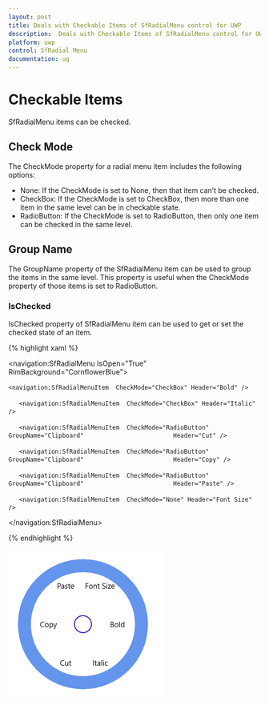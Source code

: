 ```yaml
---
layout: post
title: Deals with Checkable Items of SfRadialMenu control for UWP
description:  Deals with Checkable Items of SfRadialMenu control for UWP 
platform: uwp
control: SfRadial Menu 
documentation: ug
---
```


# Checkable Items 

SfRadialMenu items can be checked.  

## Check Mode

The CheckMode property for a radial menu item includes the following options: 

* None: If the CheckMode is set to None, then that item can’t be checked. 
* CheckBox: If the CheckMode is set to CheckBox, then more than one item in the same level can be in checkable state. 
* RadioButton: If the CheckMode is set to RadioButton, then only one item can be checked in the same level. 



## Group Name

The GroupName property of the SfRadialMenu item can be used to group the items in the same level. This property is useful when the CheckMode property of those items is set to RadioButton. 

### IsChecked

IsChecked property of SfRadialMenu item can be used to get or set the checked state of an item. 

{% highlight xaml %}

<navigation:SfRadialMenu IsOpen="True" RimBackground="CornflowerBlue">

 	<navigation:SfRadialMenuItem  CheckMode="CheckBox" Header="Bold" />

       <navigation:SfRadialMenuItem  CheckMode="CheckBox" Header="Italic" />

       <navigation:SfRadialMenuItem  CheckMode="RadioButton" GroupName="Clipboard" 						   Header="Cut" />

       <navigation:SfRadialMenuItem  CheckMode="RadioButton" GroupName="Clipboard" 						   Header="Copy" />

       <navigation:SfRadialMenuItem  CheckMode="RadioButton" GroupName="Clipboard" 						   Header="Paste" />

       <navigation:SfRadialMenuItem  CheckMode="None" Header="Font Size" />

</navigation:SfRadialMenu>

{% endhighlight %}

![](Checkable-Items_images/Checkable-Items_img1.png)





